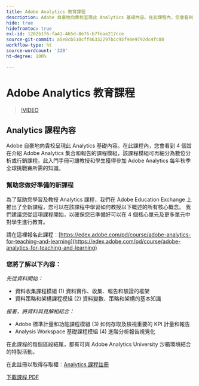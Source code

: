 ```yaml
---
title: Adobe Analytics 教育課程
description: Adobe 自豪地向貴校呈現此 Analytics 基礎內容。在此課程內，您會看到 4 個旨在介紹 Adobe Analytics 集合和報告的課程模組，該課程模組可再細分為數位分析或行銷課程。此入門手冊可讓教授和學生獲得參加 Adobe Analytics 每年秋季全球挑戰賽所需的知識。
hide: true
hidefromtoc: true
exl-id: 1202b1f6-fa41-465d-8e76-b7feae217cce
source-git-commit: a5e8cb510cff46332297bcc95f94e9792dc4fc88
workflow-type: ht
source-wordcount: '320'
ht-degree: 100%

---
```


# Adobe Analytics 教育課程

>[!VIDEO](https://video.tv.adobe.com/v/334350/?quality=12&learn=on)

## Analytics 課程內容

Adobe 自豪地向貴校呈現此 Analytics 基礎內容。在此課程內，您會看到 4 個旨在介紹 Adobe Analytics 集合和報告的課程模組，該課程模組可再細分為數位分析或行銷課程。此入門手冊可讓教授和學生獲得參加 Adobe Analytics 每年秋季全球挑戰賽所需的知識。

### 幫助您做好準備的新課程

為了幫助您學習及教授 Analytics 課程，我們在 Adobe Education Exchange 上推出了全新課程，您可以在該課程中學習如何教授以下概述的所有核心概念。 我們建議您從這項課程開始，以確保您已準備好可以在 4 個核心單元及更多單元中對學生進行教育。

請在這裡報名此課程：[https://edex.adobe.com/pd/course/adobe-analytics-for-teaching-and-learning](https://edex.adobe.com/pd/course/adobe-analytics-for-teaching-and-learning)

### 您將了解以下內容：

*先從資料開始：*

* 資料收集課程模組 (1) 資料實作、收集、報告和驗證的框架
* 資料策略和架構課程模組 (2) 資料變數、策略和架構的基本知識

*接著，將資料與見解相結合：*

* Adobe 標準計量和功能課程模組 (3) 如何存取及檢視重要的 KPI 計量和報告
* Analysis Workspace 基礎課程模組 (4) 進階分析報告視覺化

在此課程的每個區段結尾，都有可與 Adobe Analytics University 沙箱環境結合的特製活動。

在此註冊以取得存取權：[Analytics 課程註冊](https://experienceleague.adobe.com/landing/analytics-university/)

[下載課程 PDF](assets/Adobe-Analytics-Curriculum_2021.pdf)
